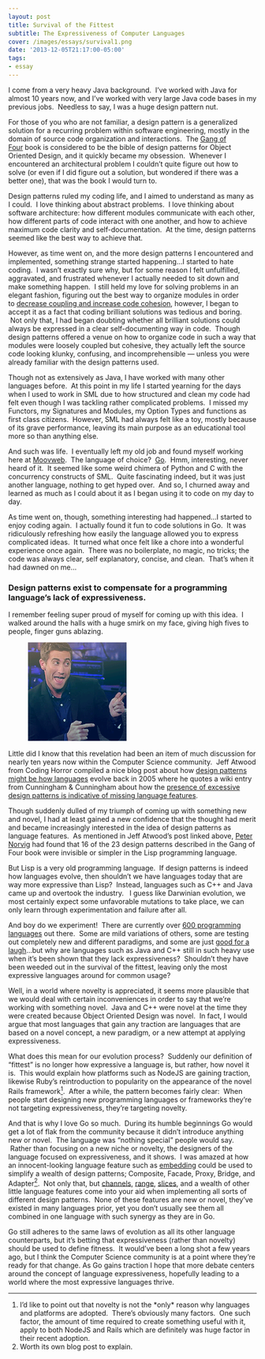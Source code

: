 ```yaml
---
layout: post
title: Survival of the Fittest
subtitle: The Expressiveness of Computer Languages
cover: /images/essays/survival1.png
date: '2013-12-05T21:17:00-05:00'
tags:
- essay
---
```


I come from a very heavy Java background.  I’ve worked with Java for almost 10 years now, and I’ve worked with very large Java code bases in my previous jobs.  Needless to say, I was a huge design pattern nut.

For those of you who are not familiar, a design pattern is a generalized solution for a recurring problem within software engineering, mostly in the domain of source code organization and interactions.  The [Gang of Four](http://www.amazon.com/Design-Patterns-Elements-Reusable-Object-Oriented/dp/0201633612) book is considered to be the bible of design patterns for Object Oriented Design, and it quickly became my obsession.  Whenever I encountered an architectural problem I couldn’t quite figure out how to solve (or even if I did figure out a solution, but wondered if there was a better one), that was the book I would turn to.

Design patterns ruled my coding life, and I aimed to understand as many as I could.  I love thinking about abstract problems.  I love thinking about software architecture: how different modules communicate with each other, how different parts of code interact with one another, and how to achieve maximum code clarity and self-documentation.  At the time, design patterns seemed like the best way to achieve that.

However, as time went on, and the more design patterns I encountered and implemented, something strange started happening…I started to hate coding.  I wasn’t exactly sure why, but for some reason I felt unfulfilled, aggravated, and frustrated whenever I actually needed to sit down and make something happen.  I still held my love for solving problems in an elegant fashion, figuring out the best way to organize modules in order to [decrease coupling and increase code cohesion](http://en.wikipedia.org/wiki/Coupling_(computer_programming)), however, I began to accept it as a fact that coding brilliant solutions was tedious and boring.  Not only that, I had began doubting whether all brilliant solutions could always be expressed in a clear self-documenting way in code.  Though design patterns offered a venue on how to organize code in such a way that modules were loosely coupled but cohesive, they actually left the source code looking klunky, confusing, and incomprehensible — unless you were already familiar with the design patterns used.

Though not as extensively as Java, I have worked with many other languages before.  At this point in my life I started yearning for the days when I used to work in SML due to how structured and clean my code had felt even though I was tackling rather complicated problems.  I missed my Functors, my Signatures and Modules, my Option Types and functions as first class citizens.  However, SML had always felt like a toy, mostly because of its grave performance, leaving its main purpose as an educational tool more so than anything else.

And such was life.  I eventually left my old job and found myself working here at [Moovweb](http://moovweb.com/).  The language of choice?  [Go](http://golang.org/).  Hmm, interesting, never heard of it.  It seemed like some weird chimera of Python and C with the concurrency constructs of SML.  Quite fascinating indeed, but it was just another language, nothing to get hyped over.  And so, I churned away and learned as much as I could about it as I began using it to code on my day to day.

As time went on, though, something interesting had happened…I started to enjoy coding again.  I actually found it fun to code solutions in Go.  It was ridiculously refreshing how easily the language allowed you to express complicated ideas.  It turned what once felt like a chore into a wonderful experience once again.  There was no boilerplate, no magic, no tricks; the code was always clear, self explanatory, concise, and clean.  That’s when it had dawned on me…

### Design patterns exist to compensate for a programming language’s lack of expressiveness.

I remember feeling super proud of myself for coming up with this idea.  I walked around the halls with a huge smirk on my face, giving high fives to people, finger guns ablazing.

<figure>
<img src="/images/essays/survival2.gif">
</figure>

Little did I know that this revelation had been an item of much discussion for nearly ten years now within the Computer Science community.  Jeff Atwood from Coding Horror compiled a nice blog post about how [design patterns might be how languages](http://www.codinghorror.com/blog/2005/06/are-design-patterns-how-languages-evolve.html) evolve back in 2005 where he quotes a wiki entry from Cunningham & Cunningham about how the [presence of excessive design patterns is indicative of missing language features](http://c2.com/cgi/wiki?AreDesignPatternsMissingLanguageFeatures).

Though suddenly dulled of my triumph of coming up with something new and novel, I had at least gained a new confidence that the thought had merit and became increasingly interested in the idea of design patterns as language features.  As mentioned in Jeff Atwood’s post linked above, [Peter Norvig](http://norvig.com/design-patterns/) had found that 16 of the 23 design patterns described in the Gang of Four book were invisible or simpler in the Lisp programming language.

But Lisp is a very old programming language.  If design patterns is indeed how languages evolve, then shouldn’t we have languages today that are way more expressive than Lisp?  Instead, languages such as C++ and Java came up and overtook the industry.   I guess like Darwinian evolution, we most certainly expect some unfavorable mutations to take place, we can only learn through experimentation and failure after all.

And boy do we experiment!  There are currently over [600 programming languages](http://en.wikipedia.org/wiki/List_of_programming_languages) out there.  Some are mild variations of others, some are testing out completely new and different paradigms, and some are just [good for a laugh](http://en.wikipedia.org/wiki/Esoteric_programming_language)…but why are languages such as Java and C++ still in such heavy use when it’s been shown that they lack expressiveness?  Shouldn’t they have been weeded out in the survival of the fittest, leaving only the most expressive languages around for common usage?

Well, in a world where novelty is appreciated, it seems more plausible that we would deal with certain inconveniences in order to say that we’re working with something novel.  Java and C++ were novel at the time they were created because Object Oriented Design was novel.  In fact, I would argue that most languages that gain any traction are languages that are based on a novel concept, a new paradigm, or a new attempt at applying expressiveness.

What does this mean for our evolution process?  Suddenly our definition of “fittest” is no longer how expressive a language is, but rather, how novel it is.  This would explain how platforms such as NodeJS are gaining traction, likewise Ruby’s reintroduction to popularity on the appearance of the novel Rails framework[<sup>1</sup>](#footnotes).  After a while, the pattern becomes fairly clear:  When people start designing new programming languages or frameworks they’re not targeting expressiveness, they’re targeting novelty.

And that is why I love Go so much.  During its humble beginnings Go would get a lot of flak from the community because it didn’t introduce anything new or novel.  The language was “nothing special” people would say.  Rather than focusing on a new niche or novelty, the designers of the language focused on expressiveness, and it shows.  I was amazed at how an innocent-looking language feature such as [embedding](http://golang.org/doc/effective_go.html#embedding) could be used to simplify a wealth of design patterns; Composite, Facade, Proxy, Bridge, and Adapter[<sup>2</sup>](#footnotes).  Not only that, but [channels](http://golangtutorials.blogspot.com/2011/06/channels-in-go.html), [range](https://code.google.com/p/go-wiki/wiki/Range), [slices](http://blog.golang.org/slices), and a wealth of other little language features come into your aid when implementing all sorts of different design patterns.  None of these features are new or novel, they’ve existed in many languages prior, yet you don’t usually see them all combined in one language with such synergy as they are in Go.

Go still adheres to the same laws of evolution as all its other language counterparts, but it’s betting that expressiveness (rather than novelty) should be used to define fitness.  It would’ve been a long shot a few years ago, but I think the Computer Science community is at a point where they’re ready for that change. As Go gains traction I hope that more debate centers around the concept of language expressiveness, hopefully leading to a world where the most expressive languages thrive.

---
<a name="footnotes"></a>

<ol>
<li>I’d like to point out that novelty is not the *only* reason why languages and platforms are adopted.  There’s obviously many factors.  One such factor, the amount of time required to create something useful with it, apply to both NodeJS and Rails which are definitely was huge factor in their recent adoption.</li>
<li>Worth its own blog post to explain.</li>
</ol>
